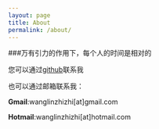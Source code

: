 ```yaml
---
layout: page
title: About
permalink: /about/
---
```



###万有引力的作用下，每个人的时间是相对的


 您可以通过[github](https://github.com/wagnlinzh)联系我


 也可以通过邮箱联系我：

**Gmail**:wanglinzhizhi[at]gmail.com

**Hotmail**:wanglinzhizhi[at]hotmail.com


